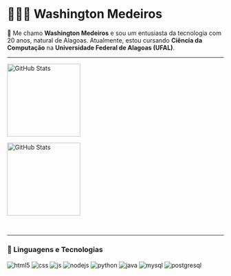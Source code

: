 # 👨🏼‍💻 Washington Medeiros

👋 Me chamo **Washington Medeiros** e sou um entusiasta da tecnologia com 20 anos, natural de Alagoas. Atualmente, estou cursando **Ciência da Computação** na **Universidade Federal de Alagoas (UFAL)**.

  ---

<div>
  <img align="center" alt="GitHub Stats" height="170" style="padding-right: 10px;" 
    src="https://github-readme-stats.vercel.app/api?username=washingmg&show_icons=true&theme=tokyonight&include_all_commits=true&locale=pt-br" />

  <img align="center" alt="GitHub Stats" height="170" 
    src="https://github-readme-stats.vercel.app/api/top-langs/?username=washingmg&theme=tokyonight&layout=compact&custom_title=Tecnologias&langs_count=9" />
</div> 

<br/>

---

### 🤖 Linguagens e Tecnologias

<div style="display: inline_block">
  <img align="center" alt="html5" src="https://img.shields.io/badge/HTML5-E34F26?style=for-the-badge&logo=html5&logoColor=white" />
  <img align="center" alt="css" src="https://img.shields.io/badge/CSS3-1572B6?style=for-the-badge&logo=css3&logoColor=white" />
  <img align="center" alt="js" src="https://img.shields.io/badge/JavaScript-F7DF1E?style=for-the-badge&logo=javascript&logoColor=black" />
  <img align="center" alt="nodejs" src="https://img.shields.io/badge/Node.js-43853D?style=for-the-badge&logo=node.js&logoColor=white" />
  <img align="center" alt="python" src="https://img.shields.io/badge/Python-14354C?style=for-the-badge&logo=python&logoColor=white" />
  <img align="center" alt="java" src="https://img.shields.io/badge/Java-ED8B00?style=for-the-badge&logo=openjdk&logoColor=white" />
  <img align="center" alt="mysql" src="https://img.shields.io/badge/MySQL-00000F?style=for-the-badge&logo=mysql&logoColor=white" />
  <img align="center" alt="postgresql" src="https://img.shields.io/badge/PostgreSQL-316192?style=for-the-badge&logo=postgresql&logoColor=white" />
</div><br/>
